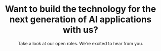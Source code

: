 ---
title: Want to build the technology for the next generation of AI applications with us?
subtitle: Take a look at our open roles. We’re excited to hear from you.
seeOpenRoles:
  text: See Open Roles
  url: /
---